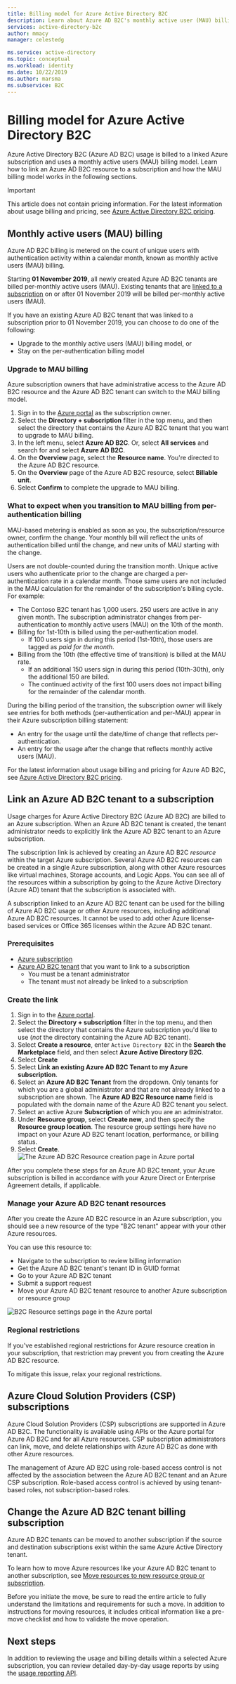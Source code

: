 ```yaml
---
title: Billing model for Azure Active Directory B2C
description: Learn about Azure AD B2C's monthly active user (MAU) billing model and how to enable billing for a specific Azure subscription.
services: active-directory-b2c
author: mmacy
manager: celestedg

ms.service: active-directory
ms.topic: conceptual
ms.workload: identity
ms.date: 10/22/2019
ms.author: marsma
ms.subservice: B2C
---
```


# Billing model for Azure Active Directory B2C

Azure Active Directory B2C (Azure AD B2C) usage is billed to a linked Azure subscription and uses a monthly active users (MAU) billing model. Learn how to link an Azure AD B2C resource to a subscription and how the MAU billing model works in the following sections.

> [!IMPORTANT]
> This article does not contain pricing information. For the latest information about usage billing and pricing, see [Azure Active Directory B2C pricing](https://azure.microsoft.com/pricing/details/active-directory-b2c/).

## Monthly active users (MAU) billing

Azure AD B2C billing is metered on the count of unique users with authentication activity within a calendar month, known as monthly active users (MAU) billing.

Starting **01 November 2019**, all newly created Azure AD B2C tenants are billed per-monthly active users (MAU). Existing tenants that are [linked to a subscription](#link-an-azure-ad-b2c-tenant-to-a-subscription) on or after 01 November 2019 will be billed per-monthly active users (MAU).

If you have an existing Azure AD B2C tenant that was linked to a subscription prior to 01 November 2019, you can choose to do one of the following:

* Upgrade to the monthly active users (MAU) billing model, or
* Stay on the per-authentication billing model

### Upgrade to MAU billing

Azure subscription owners that have administrative access to the Azure AD B2C resource and the Azure AD B2C tenant can switch to the MAU billing model.

1. Sign in to the [Azure portal](https://portal.azure.com) as the subscription owner.
1. Select the **Directory + subscription** filter in the top menu, and then select the directory that contains the Azure AD B2C tenant that you want to upgrade to MAU billing.
1. In the left menu, select **Azure AD B2C**. Or, select **All services** and search for and select **Azure AD B2C**.
1. On the **Overview** page, select the **Resource name**. You're directed to the Azure AD B2C resource.
1. On the **Overview** page of the Azure AD B2C resource, select **Billable unit**.
1. Select **Confirm** to complete the upgrade to MAU billing.

### What to expect when you transition to MAU billing from per-authentication billing

MAU-based metering is enabled as soon as you, the subscription/resource owner, confirm the change. Your monthly bill will reflect the units of authentication billed until the change, and new units of MAU starting with the change.

Users are not double-counted during the transition month. Unique active users who authenticate prior to the change are charged a per-authentication rate in a calendar month. Those same users are not included in the MAU calculation for the remainder of the subscription's billing cycle. For example:

* The Contoso B2C tenant has 1,000 users. 250 users are active in any given month. The subscription administrator changes from per-authentication to monthly active users (MAU) on the 10th of the month.
* Billing for 1st-10th is billed using the per-authentication model.
  * If 100 users sign in during this period (1st-10th), those users are tagged as *paid for the month*.
* Billing from the 10th (the effective time of transition) is  billed at the MAU rate.
  * If an additional 150 users sign in during this period (10th-30th), only the additional 150 are billed.
  * The continued activity of the first 100 users does not impact billing for the remainder of the calendar month.

During the billing period of the transition, the subscription owner will likely see entries for both methods (per-authentication and per-MAU) appear in their Azure subscription billing statement:

* An entry for the usage until the date/time of change that reflects per-authentication.
* An entry for the usage after the change that reflects monthly active users (MAU).

For the latest information about usage billing and pricing for Azure AD B2C, see [Azure Active Directory B2C pricing](https://azure.microsoft.com/pricing/details/active-directory-b2c/).

## Link an Azure AD B2C tenant to a subscription

Usage charges for Azure Active Directory B2C (Azure AD B2C) are billed to an Azure subscription. When an Azure AD B2C tenant is created, the tenant administrator needs to explicitly link the Azure AD B2C tenant to an Azure subscription.

The subscription link is achieved by creating an Azure AD B2C *resource* within the target Azure subscription. Several Azure AD B2C resources can be created in a single Azure subscription, along with other Azure resources like virtual machines, Storage accounts, and Logic Apps. You can see all of the resources within a subscription by going to the Azure Active Directory (Azure AD) tenant that the subscription is associated with.

A subscription linked to an Azure AD B2C tenant can be used for the billing of Azure AD B2C usage or other Azure resources, including additional Azure AD B2C resources. It cannot be used to add other Azure license-based services or Office 365 licenses within the Azure AD B2C tenant.

### Prerequisites

* [Azure subscription](https://azure.microsoft.com/free/)
* [Azure AD B2C tenant](active-directory-b2c-get-started.md) that you want to link to a subscription
  * You must be a tenant administrator
  * The tenant must not already be linked to a subscription

### Create the link

1. Sign in to the [Azure portal](https://portal.azure.com).
1. Select the **Directory + subscription** filter in the top menu, and then select the directory that contains the Azure subscription you'd like to use (*not* the directory containing the Azure AD B2C tenant).
1. Select **Create a resource**, enter `Active Directory B2C` in the **Search the Marketplace** field, and then select **Azure Active Directory B2C**.
1. Select **Create**
1. Select **Link an existing Azure AD B2C Tenant to my Azure subscription**.
1. Select an **Azure AD B2C Tenant** from the dropdown. Only tenants for which you are a global administrator and that are not already linked to a subscription are shown. The **Azure AD B2C Resource name** field is populated with the domain name of the Azure AD B2C tenant you select.
1. Select an active Azure **Subscription** of which you are an administrator.
1. Under **Resource group**, select **Create new**, and then specify the **Resource group location**. The resource group settings here have no impact on your Azure AD B2C tenant location, performance, or billing status.
1. Select **Create**.
    ![The Azure AD B2C Resource creation page in Azure portal](./media/active-directory-b2c-how-to-enable-billing/portal-01-create-b2c-resource-page.png)

After you complete these steps for an Azure AD B2C tenant, your Azure subscription is billed in accordance with your Azure Direct or Enterprise Agreement details, if applicable.

### Manage your Azure AD B2C tenant resources

After you create the Azure AD B2C resource in an Azure subscription, you should see a new resource of the type "B2C tenant" appear with your other Azure resources.

You can use this resource to:

* Navigate to the subscription to review billing information
* Get the Azure AD B2C tenant's tenant ID in GUID format
* Go to your Azure AD B2C tenant
* Submit a support request
* Move your Azure AD B2C tenant resource to another Azure subscription or resource group

![B2C Resource settings page in the Azure portal](./media/active-directory-b2c-how-to-enable-billing/portal-02-b2c-resource-overview.png)

### Regional restrictions

If you've established regional restrictions for Azure resource creation in your subscription, that restriction may prevent you from creating the Azure AD B2C resource.

To mitigate this issue, relax your regional restrictions.

## Azure Cloud Solution Providers (CSP) subscriptions

Azure Cloud Solution Providers (CSP) subscriptions are supported in Azure AD B2C. The functionality is available using APIs or the Azure portal for Azure AD B2C and for all Azure resources. CSP subscription administrators can link, move, and delete relationships with Azure AD B2C as done with other Azure resources.

The management of Azure AD B2C using role-based access control is not affected by the association between the Azure AD B2C tenant and an Azure CSP subscription. Role-based access control is achieved by using tenant-based roles, not subscription-based roles.

## Change the Azure AD B2C tenant billing subscription

Azure AD B2C tenants can be moved to another subscription if the source and destination subscriptions exist within the same Azure Active Directory tenant.

To learn how to move Azure resources like your Azure AD B2C tenant to another subscription, see [Move resources to new resource group or subscription](../azure-resource-manager/resource-group-move-resources.md).

Before you initiate the move, be sure to read the entire article to fully understand the limitations and requirements for such a move. In addition to instructions for moving resources, it includes critical information like a pre-move checklist and how to validate the move operation.

## Next steps

In addition to reviewing the usage and billing details within a selected Azure subscription, you can review detailed day-by-day usage reports by using the [usage reporting API](active-directory-b2c-reference-usage-reporting-api.md).
